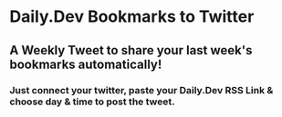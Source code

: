 # Daily.Dev Bookmarks to Twitter

## A Weekly Tweet to share your last week's bookmarks automatically!

### Just connect your twitter, paste your Daily.Dev RSS Link & choose day & time to post the tweet.
